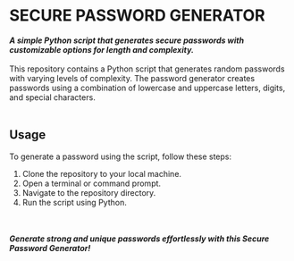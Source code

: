 # SECURE PASSWORD GENERATOR

***A simple Python script that generates secure passwords with customizable options for length and complexity.***
<br><br>
This repository contains a Python script that generates random passwords with varying levels of complexity. The password generator creates passwords using a combination of lowercase and uppercase letters, digits, and special characters.
<br><br>
## Usage

To generate a password using the script, follow these steps:

1. Clone the repository to your local machine.
2. Open a terminal or command prompt.
3. Navigate to the repository directory.
4. Run the script using Python.
<br><br><br>


***Generate strong and unique passwords effortlessly with this Secure Password Generator!***
